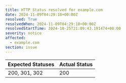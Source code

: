 ```yaml
---
title: HTTP Status resolved for example.com
date: 2024-11-09T04:29:18+00:00Z
resolved: True
resolvedWhen: 2024-11-09T04:29:18+00:00Z
resolvedStartTime: 2024-10-25T21:09:43.191474+00:00
severity: notice
affected:
  - example.com
section: issue
---
```


| Expected Statuses | Actual Status  |
|-------------------|----------------|
| 200, 301, 302 | 200 |
